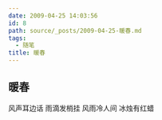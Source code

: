 ```yaml
---
date: 2009-04-25 14:03:56
id: 8
path: source/_posts/2009-04-25-暖春.md
tags:
  - 随笔
title: 暖春
---
```


## 暖春

风声耳边话
雨滴发梢挂
风雨冷人间
冰烛有红蜡